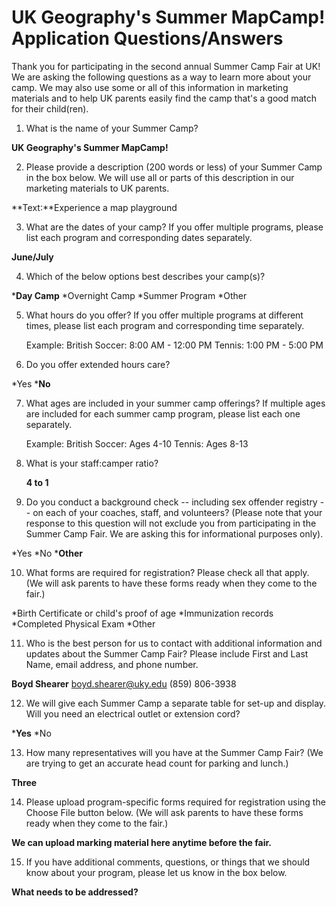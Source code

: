 # UK Geography's Summer MapCamp! Application Questions/Answers

Thank you for participating in the second annual Summer Camp Fair at UK!  We are asking the following questions as a way to learn more about your camp.  We may also use some or all of this information in marketing materials and to help UK parents easily find the camp that's a good match for their child(ren).

1. What is the name of your Summer Camp?

  **UK Geography's Summer MapCamp!**


2. Please provide a description (200 words or less) of your Summer Camp in the box below.  We will use all or parts of this description in our marketing materials to UK parents.

  **Text:**Experience a map playground


3. What are the dates of your camp? If you offer multiple programs, please list each program and corresponding dates separately. 

  **June/July**


4. Which of the below options best describes your camp(s)?

  ***Day Camp**
  *Overnight Camp
  *Summer Program
  *Other


5. What hours do you offer? If you offer multiple programs at different times, please list each program and corresponding time separately. 

   Example: 
   British Soccer: 8:00 AM - 12:00 PM
   Tennis: 1:00 PM - 5:00 PM


6. Do you offer extended hours care?

  *Yes
  ***No**


7. What ages are included in your summer camp offerings?  If multiple ages are included for each summer camp program, please list each one separately.

   Example:
   British Soccer: Ages 4-10
   Tennis: Ages 8-13

8. What is your staff:camper ratio?
   
   **4 to 1**


9. Do you conduct a background check -- including sex offender registry -- on each of your coaches, staff, and volunteers? (Please note that your response to this question will not exclude you from participating in the Summer Camp Fair.  We are asking this for informational purposes only).
	
  *Yes
  *No
  ***Other**


10. What forms are required for registration? Please check all that apply. (We will ask parents to have these forms ready when they come to the fair.)
  
  *Birth Certificate or child's proof of age
  *Immunization records
  *Completed Physical Exam
  *Other

11. Who is the best person for us to contact with additional information and updates about the Summer Camp Fair? Please include First and Last Name, email address, and phone number.

   **Boyd Shearer** boyd.shearer@uky.edu (859) 806-3938

12. We will give each Summer Camp a separate table for set-up and display.  Will you need an electrical outlet or extension cord?
	
  ***Yes**
  *No

13. How many representatives will you have at the Summer Camp Fair? (We are trying to get an accurate head count for parking and lunch.)

  **Three**

14. Please upload program-specific forms required for registration using the Choose File button below.  (We will ask parents to have these forms ready when they come to the fair.)

   **We can upload marking material here anytime before the fair.**

15. If you have additional comments, questions, or things that we should know about your program, please let us know in the box below.

   **What needs to be addressed?**
